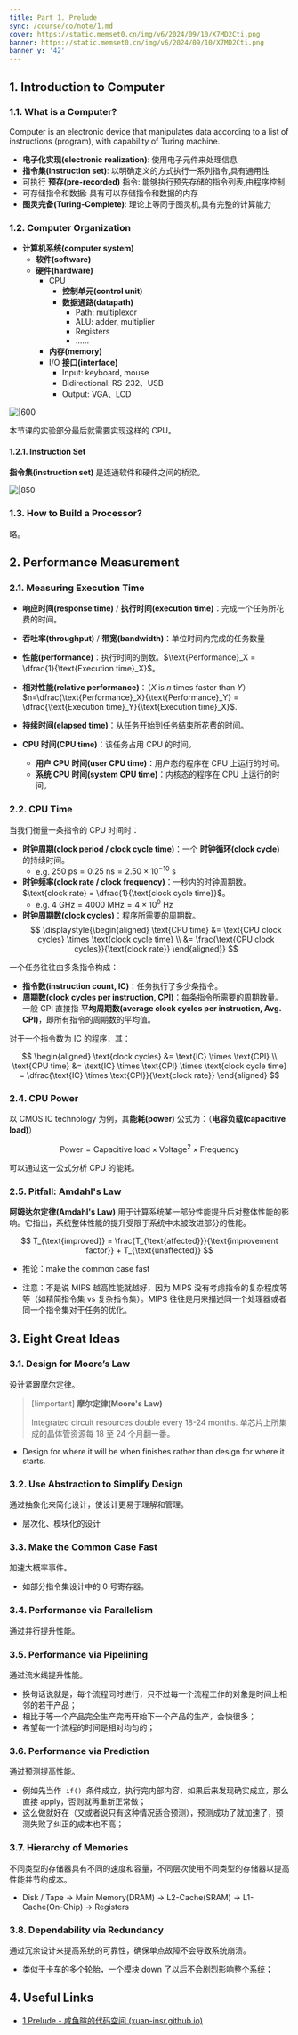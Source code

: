 ```yaml
---
title: Part 1. Prelude
sync: /course/co/note/1.md
cover: https://static.memset0.cn/img/v6/2024/09/10/X7MD2Cti.png
banner: https://static.memset0.cn/img/v6/2024/09/10/X7MD2Cti.png
banner_y: '42'
---
```


## 1. Introduction to Computer

### 1.1. What is a Computer?

Computer is an electronic device that manipulates data according to a list of instructions (program), with capability of Turing machine.

- **电子化实现(electronic realization)**: 使用电子元件来处理信息
- **指令集(instruction set)**: 以明确定义的方式执行一系列指令,具有通用性
- 可执行 **预存(pre-recorded)** 指令: 能够执行预先存储的指令列表,由程序控制
- 可存储指令和数据: 具有可以存储指令和数据的内存
- **图灵完备(Turing-Complete)**: 理论上等同于图灵机,具有完整的计算能力

### 1.2. Computer Organization

- **计算机系统(computer system)**
  - **软件(software)**
  - **硬件(hardware)**
    - CPU
      - **控制单元(control unit)**
      - **数据通路(datapath)**
        - Path: multiplexor
        - ALU: adder, multiplier
        - Registers
        - ......
    - **内存(memory)**
    - I/O **接口(interface)**
      - Input: keyboard, mouse
      - Bidirectional: RS-232、USB
      - Output: VGA、LCD

![|600](https://static.memset0.cn/img/v6/2024/10/12/W4yzeDdV.png)

本节课的实验部分最后就需要实现这样的 CPU。

#### 1.2.1. Instruction Set

**指令集(instruction set)** 是连通软件和硬件之间的桥梁。

![|850](https://static.memset0.cn/img/v6/2024/10/12/XwDLgWQh.png)

### 1.3. How to Build a Processor?

略。

## 2. Performance Measurement

### 2.1. Measuring Execution Time

- **响应时间(response time)** / **执行时间(execution time)**：完成一个任务所花费的时间。
- **吞吐率(throughput)** / **带宽(bandwidth)**：单位时间内完成的任务数量
- **性能(performance)**：执行时间的倒数。$\text{Performance}_X = \dfrac{1}{\text{Execution time}_X}$。
- **相对性能(relative performance)**：（$X$ is $n$ times faster than $Y$）$n=\dfrac{\text{Performance}_X}{\text{Performance}_Y} = \dfrac{\text{Execution time}_Y}{\text{Execution time}_X}$.

- **持续时间(elapsed time)**：从任务开始到任务结束所花费的时间。
- **CPU 时间(CPU time)**：该任务占用 CPU 的时间。
  - **用户 CPU 时间(user CPU time)**：用户态的程序在 CPU 上运行的时间。
  - **系统 CPU 时间(system CPU time)**：内核态的程序在 CPU 上运行的时间。

### 2.2. CPU Time

当我们衡量一条指令的 CPU 时间时：

- **时钟周期(clock period / clock cycle time)**：一个 **时钟循环(clock cycle)** 的持续时间。
  - e.g. $250 \text{ ps} = 0.25 \text{ ns} = 2.50 \times 10^{-10} \text{ s}$
- **时钟频率(clock rate / clock frequency)**：一秒内的时钟周期数。$\text{clock rate} = \dfrac{1}{\text{clock cycle time}}$。
  - e.g. $4 \text{ GHz} = 4000 \text{ MHz} = 4 \times 10^9 \text{ Hz}$
- **时钟周期数(clock cycles)**：程序所需要的周期数。
  $$
  \displaystyle{\begin{aligned}
    \text{CPU time} &= \text{CPU clock cycles} \times \text{clock cycle time} \\
    &= \frac{\text{CPU clock cycles}}{\text{clock rate}}
  \end{aligned}}
  $$

一个任务往往由多条指令构成：

- **指令数(instruction count, IC)**：任务执行了多少条指令。
- **周期数(clock cycles per instruction, CPI)**：每条指令所需要的周期数量。一般 CPI 直接指 **平均周期数(average clock cycles per instruction, Avg. CPI)**，即所有指令的周期数的平均值。

对于一个指令数为 $\text{IC}$ 的程序，其：

$$
\begin{aligned}
    \text{clock cycles} &= \text{IC} \times \text{CPI} \\
    \text{CPU time} &= \text{IC} \times \text{CPI} \times \text{clock cycle time} = \dfrac{\text{IC} \times \text{CPI}}{\text{clock rate}}
\end{aligned}
$$

### 2.4. CPU Power

以 CMOS IC technology 为例，其**能耗(power)** 公式为：（**电容负载(capacitive load)**）

$$
\text{Power} = \text{Capacitive load} \times \text{Voltage}^2 \times \text{Frequency}
$$

可以通过这一公式分析 CPU 的能耗。

### 2.5. Pitfall: Amdahl's Law

**阿姆达尔定律(Amdahl's Law)** 用于计算系统某一部分性能提升后对整体性能的影响。它指出，系统整体性能的提升受限于系统中未被改进部分的性能。

$$
T_{\text{improved}} = \frac{T_{\text{affected}}}{\text{improvement factor}} + T_{\text{unaffected}}
$$

- 推论：make the common case fast

- 注意：不是说 MIPS 越高性能就越好，因为 MIPS 没有考虑指令的复杂程度等等（如精简指令集 vs 复杂指令集）。MIPS 往往是用来描述同一个处理器或者同一个指令集对于任务的优化。

## 3. Eight Great Ideas

<!-- https://classroom.zju.edu.cn/livingroom?course_id=58541&sub_id=1124359&tenant_code=112&time=004652-->

### 3.1. Design for Moore’s Law

设计紧跟摩尔定律。

> [!important] **摩尔定律(Moore's Law)**
>
> Integrated circuit resources double every 18-24 months. 单芯片上所集成的晶体管资源每 18 至 24 个月翻一番。

- Design for where it will be when finishes rather than design for where it starts.

### 3.2. Use Abstraction to Simplify Design

通过抽象化来简化设计，使设计更易于理解和管理。

- 层次化、模块化的设计

### 3.3. Make the Common Case Fast

加速大概率事件。

- 如部分指令集设计中的 0 号寄存器。

### 3.4. Performance via Parallelism

通过并行提升性能。

### 3.5. Performance via Pipelining

通过流水线提升性能。

- 换句话说就是，每个流程同时进行，只不过每一个流程工作的对象是时间上相邻的若干产品；
- 相比于等一个产品完全生产完再开始下一个产品的生产，会快很多；
- 希望每一个流程的时间是相对均匀的；

### 3.6. Performance via Prediction

通过预测提高性能。

- 例如先当作  `if()`  条件成立，执行完内部内容，如果后来发现确实成立，那么直接 apply，否则就再重新正常做；
- 这么做就好在（又或者说只有这种情况适合预测），预测成功了就加速了，预测失败了纠正的成本也不高；

### 3.7. Hierarchy of Memories

不同类型的存储器具有不同的速度和容量，不同层次使用不同类型的存储器以提高性能并节约成本。

- Disk / Tape -> Main Memory(DRAM) -> L2-Cache(SRAM) -> L1-Cache(On-Chip) -> Registers

### 3.8. Dependability via Redundancy

通过冗余设计来提高系统的可靠性，确保单点故障不会导致系统崩溃。

- 类似于卡车的多个轮胎，一个模块 down 了以后不会剧烈影响整个系统；

## 4. Useful Links

- [1 Prelude - 咸鱼暄的代码空间 (xuan-insr.github.io)](https://xuan-insr.github.io/computer_organization/1_prelude/)
